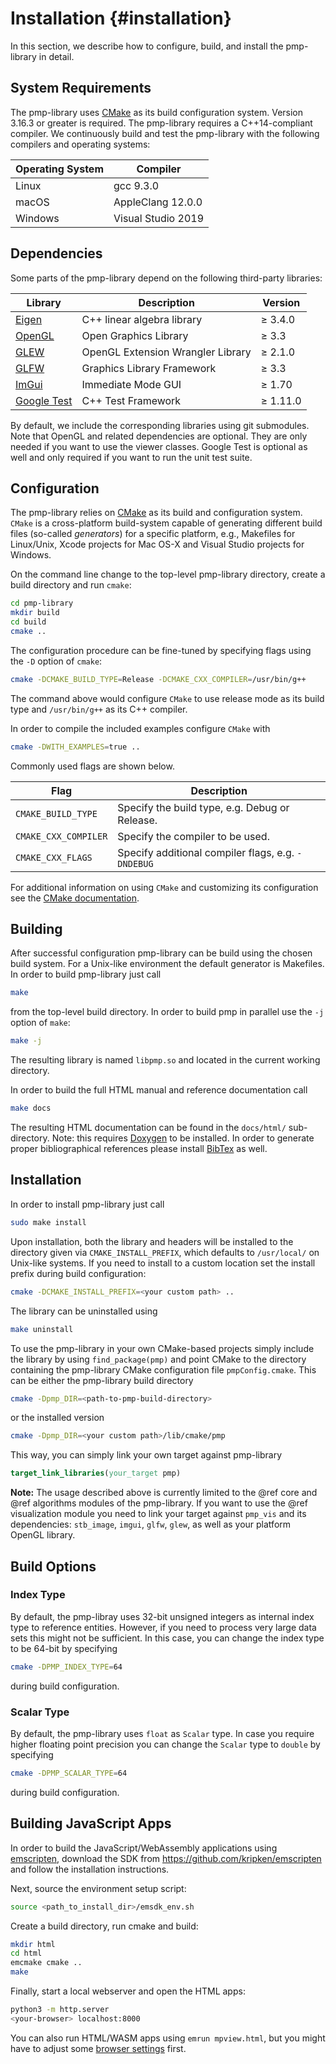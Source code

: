 # Installation {#installation}

In this section, we describe how to configure, build, and install the
pmp-library in detail.

## System Requirements

The pmp-library uses [CMake](http://www.cmake.org) as its build configuration
system. Version 3.16.3 or greater is required. The pmp-library requires a
C++14-compliant compiler. We continuously build and test the pmp-library
with the following compilers and operating systems:

| Operating System | Compiler           |
| ---------------- | ------------------ |
| Linux            | gcc 9.3.0          |
| macOS            | AppleClang 12.0.0  |
| Windows          | Visual Studio 2019 |

## Dependencies

Some parts of the pmp-library depend on the following third-party libraries:

| Library                                             | Description                       | Version        |
| --------------------------------------------------- | --------------------------------- | -------------- |
| [Eigen](http://eigen.tuxfamily.org)                 | C++ linear algebra library        | &ge; 3.4.0     |
| [OpenGL](http://opengl.org)                         | Open Graphics Library             | &ge; 3.3       |
| [GLEW](http://glew.sourceforge.net)                 | OpenGL Extension Wrangler Library | &ge; 2.1.0     |
| [GLFW](http://glfw.org)                             | Graphics Library Framework        | &ge; 3.3       |
| [ImGui](https://github.com/ocornut/imgui)           | Immediate Mode GUI                | &ge; 1.70      |
| [Google Test](https://github.com/google/googletest) | C++ Test Framework                | &ge; 1.11.0    |

By default, we include the corresponding libraries using git submodules. Note
that OpenGL and related dependencies are optional. They are only needed if you
want to use the viewer classes. Google Test is optional as well and only
required if you want to run the unit test suite.

## Configuration

The pmp-library relies on [CMake](http://www.cmake.org) as its build and
configuration system. `CMake` is a cross-platform build-system capable of
generating different build files (so-called _generators_) for a specific
platform, e.g., Makefiles for Linux/Unix, Xcode projects for Mac OS-X and Visual
Studio projects for Windows.

On the command line change to the top-level pmp-library directory, create a
build directory and run `cmake`:

```sh
cd pmp-library
mkdir build
cd build
cmake ..
```

The configuration procedure can be fine-tuned by specifying flags using the `-D`
option of `cmake`:

```sh
cmake -DCMAKE_BUILD_TYPE=Release -DCMAKE_CXX_COMPILER=/usr/bin/g++
```

The command above would configure `CMake` to use release mode as its build type
and `/usr/bin/g++` as its C++ compiler.

In order to compile the included examples configure `CMake` with

```sh
cmake -DWITH_EXAMPLES=true ..
```

Commonly used flags are shown below.

| Flag                 | Description                                        |
| -------------------- | -------------------------------------------------- |
| `CMAKE_BUILD_TYPE`   | Specify the build type, e.g. Debug or Release.     |
| `CMAKE_CXX_COMPILER` | Specify the compiler to be used.                   |
| `CMAKE_CXX_FLAGS`    | Specify additional compiler flags, e.g. `-DNDEBUG` |

For additional information on using `CMake` and
customizing its configuration see
the [CMake documentation](http://cmake.org/cmake/help/documentation.html).

## Building

After successful configuration pmp-library can be build using the chosen build
system. For a Unix-like environment the default generator is Makefiles. In order
to build pmp-library just call

```sh
make
```

from the top-level build directory. In order to build pmp in parallel use the
`-j` option of `make`:

```sh
make -j
```

The resulting library is named `libpmp.so` and
located in the current working directory.

In order to build the full HTML manual and reference documentation call

```sh
make docs
```

The resulting HTML documentation can be found in the `docs/html/` sub-directory.
Note: this requires [Doxygen](http://www.doxygen.nl/) to be installed. In order
to generate proper bibliographical references please install
[BibTex](http://www.bibtex.org/) as well.

## Installation

In order to install pmp-library just call

```sh
sudo make install
```

Upon installation, both the library and headers will be installed to the
directory given via `CMAKE_INSTALL_PREFIX`, which defaults to `/usr/local/` on
Unix-like systems. If you need to install to a custom location set the install
prefix during build configuration:

```sh
cmake -DCMAKE_INSTALL_PREFIX=<your custom path> ..
```

The library can be uninstalled using

```sh
make uninstall
```

To use the pmp-library in your own CMake-based projects simply include the
library by using `find_package(pmp)` and point CMake to the directory containing
the pmp-library CMake configuration file `pmpConfig.cmake`. This can be either
the pmp-library build directory

```sh
cmake -Dpmp_DIR=<path-to-pmp-build-directory>
```

or the installed version

```sh
cmake -Dpmp_DIR=<your custom path>/lib/cmake/pmp
```

This way, you can simply link your own target against pmp-library

```cmake
target_link_libraries(your_target pmp)
```

**Note:** The usage described above is currently limited to the @ref core and
@ref algorithms modules of the pmp-library. If you want to use the @ref
visualization module you need to link your target against `pmp_vis` and its
dependencies: `stb_image`, `imgui`, `glfw`, `glew`, as well as your platform
OpenGL library.

## Build Options

### Index Type

By default, the pmp-libray uses 32-bit unsigned integers as internal index type
to reference entities. However, if you need to process very large data sets this
might not be sufficient. In this case, you can change the index type to be
64-bit by specifying

```sh
cmake -DPMP_INDEX_TYPE=64
```

during build configuration.

### Scalar Type

By default, the pmp-library uses `float` as `Scalar` type. In case you require
higher floating point precision you can change the `Scalar` type to `double` by
specifying

```sh
cmake -DPMP_SCALAR_TYPE=64
```

during build configuration.

## Building JavaScript Apps

In order to build the JavaScript/WebAssembly applications
using [emscripten](https://github.com/kripken/emscripten), download the SDK
from <https://github.com/kripken/emscripten> and follow the installation
instructions.

Next, source the environment setup script:

```sh
source <path_to_install_dir>/emsdk_env.sh
```

Create a build directory, run cmake and build:

```sh
mkdir html
cd html
emcmake cmake ..
make
```

Finally, start a local webserver and open the HTML apps:

```sh
python3 -m http.server
<your-browser> localhost:8000
```

You can also run HTML/WASM apps using `emrun mpview.html`, but you might have to adjust
some [browser settings](https://emscripten.org/docs/compiling/Running-html-files-with-emrun.html) first.
